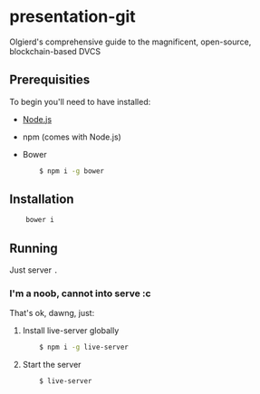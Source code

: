 # presentation-git
Olgierd's comprehensive guide to the magnificent, open-source, blockchain-based DVCS

## Prerequisities


To begin you'll need to have installed:

+ [Node.js](https://nodejs.org/en/)
+ npm (comes with Node.js)
    

+ Bower

    ```sh
        $ npm i -g bower
    ```  

## Installation

```bash
	bower i
```

## Running


Just server ```.```

### I'm a noob, cannot into serve :c

That's ok, dawng, just:

1. Install live-server globally

    ```sh
        $ npm i -g live-server
    ```

2. Start the server

    ```sh
        $ live-server
    ```
